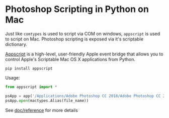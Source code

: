 
# Photoshop Scripting in Python on Mac
Just like `comtypes` is used to script via COM on windows, `appscript` is used to script on Mac. Photoshop scripting is exposed via it's scriptable dictionary. 

[Appscript](https://github.com/lohriialo/appscript) is a high-level, user-friendly Apple event bridge that allows you to control Apple's Scriptable Mac OS X applications from Python.

`pip install appscript`

Usage:

```python
from appscript import *

psApp = app('/Applications/Adobe Photoshop CC 2018/Adobe Photoshop CC 2018.app')
psApp.open(mactypes.Alias(file_name))
```
See [doc/reference](https://github.com/lohriialo/photoshop-scripting-python/tree/master/mac_scripting/doc_reference) for more details
